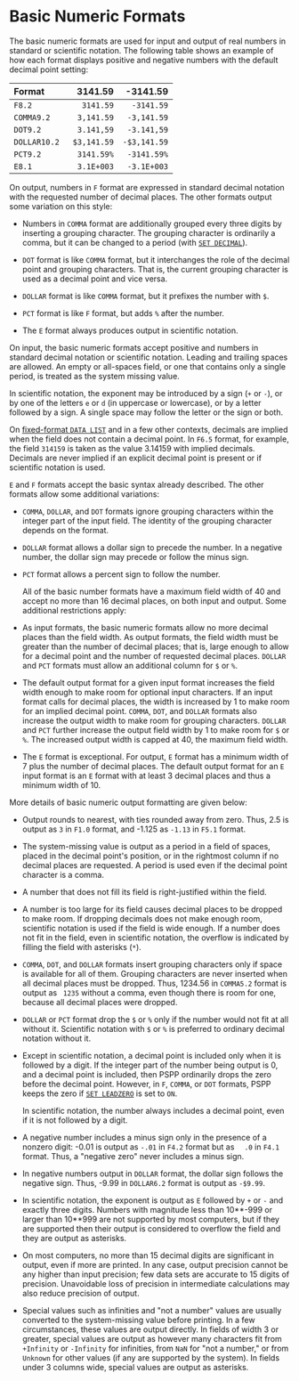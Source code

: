 # Basic Numeric Formats

The basic numeric formats are used for input and output of real numbers
in standard or scientific notation.  The following table shows an
example of how each format displays positive and negative numbers with
the default decimal point setting:

|Format         |3141.59        |-3141.59|
|:--------------|--------------:|---------:|
|`F8.2`         |` 3141.59`     |`-3141.59`|
|`COMMA9.2`     |` 3,141.59`    |`-3,141.59`|
|`DOT9.2`       |` 3.141,59`    |`-3.141,59`|
|`DOLLAR10.2`   |` $3,141.59`   |`-$3,141.59`|
|`PCT9.2`       |` 3141.59%`    |`-3141.59%`|
|`E8.1`         |` 3.1E+003`    |`-3.1E+003`|

   On output, numbers in `F` format are expressed in standard decimal
notation with the requested number of decimal places.  The other formats
output some variation on this style:

   - Numbers in `COMMA` format are additionally grouped every three digits
     by inserting a grouping character.  The grouping character is
     ordinarily a comma, but it can be changed to a period (with [`SET
     DECIMAL`](../../../commands/set.md#decimal)).

   - `DOT` format is like `COMMA` format, but it interchanges the role of
     the decimal point and grouping characters.  That is, the current
     grouping character is used as a decimal point and vice versa.

   - `DOLLAR` format is like `COMMA` format, but it prefixes the number with
     `$`.

   - `PCT` format is like `F` format, but adds `%` after the number.

   - The `E` format always produces output in scientific notation.

   On input, the basic numeric formats accept positive and numbers in
standard decimal notation or scientific notation.  Leading and trailing
spaces are allowed.  An empty or all-spaces field, or one that contains
only a single period, is treated as the system missing value.

   In scientific notation, the exponent may be introduced by a sign (`+`
or `-`), or by one of the letters `e` or `d` (in uppercase or
lowercase), or by a letter followed by a sign.  A single space may
follow the letter or the sign or both.

   On [fixed-format `DATA
LIST`](../../../commands/data-list.md#data-list-fixed) and in
a few other contexts, decimals are implied when the field does not
contain a decimal point.  In `F6.5` format, for example, the field
`314159` is taken as the value 3.14159 with implied decimals.
Decimals are never implied if an explicit decimal point is present or
if scientific notation is used.

   `E` and `F` formats accept the basic syntax already described.  The other
formats allow some additional variations:

- `COMMA`, `DOLLAR`, and `DOT` formats ignore grouping characters within
  the integer part of the input field.  The identity of the grouping
  character depends on the format.

- `DOLLAR` format allows a dollar sign to precede the number.  In a
  negative number, the dollar sign may precede or follow the minus
  sign.

- `PCT` format allows a percent sign to follow the number.

   All of the basic number formats have a maximum field width of 40 and
accept no more than 16 decimal places, on both input and output.  Some
additional restrictions apply:

- As input formats, the basic numeric formats allow no more decimal
  places than the field width.  As output formats, the field width
  must be greater than the number of decimal places; that is, large
  enough to allow for a decimal point and the number of requested
  decimal places.  `DOLLAR` and `PCT` formats must allow an additional
  column for `$` or `%`.

- The default output format for a given input format increases the
  field width enough to make room for optional input characters.  If
  an input format calls for decimal places, the width is increased by
  1 to make room for an implied decimal point.  `COMMA`, `DOT`, and
  `DOLLAR` formats also increase the output width to make room for
  grouping characters.  `DOLLAR` and `PCT` further increase the output
  field width by 1 to make room for `$` or `%`.  The increased output
  width is capped at 40, the maximum field width.

- The `E` format is exceptional.  For output, `E` format has a minimum
  width of 7 plus the number of decimal places.  The default output
  format for an `E` input format is an `E` format with at least 3 decimal
  places and thus a minimum width of 10.

More details of basic numeric output formatting are given below:

- Output rounds to nearest, with ties rounded away from zero.  Thus,
  2.5 is output as `3` in `F1.0` format, and -1.125 as `-1.13` in `F5.1`
  format.

- The system-missing value is output as a period in a field of
  spaces, placed in the decimal point's position, or in the rightmost
  column if no decimal places are requested.  A period is used even
  if the decimal point character is a comma.

- A number that does not fill its field is right-justified within the
  field.

- A number is too large for its field causes decimal places to be
  dropped to make room.  If dropping decimals does not make enough
  room, scientific notation is used if the field is wide enough.  If
  a number does not fit in the field, even in scientific notation,
  the overflow is indicated by filling the field with asterisks
  (`*`).

- `COMMA`, `DOT`, and `DOLLAR` formats insert grouping characters only if
  space is available for all of them.  Grouping characters are never
  inserted when all decimal places must be dropped.  Thus, 1234.56 in
  `COMMA5.2` format is output as ` 1235` without a comma, even though
  there is room for one, because all decimal places were dropped.

- `DOLLAR` or `PCT` format drop the `$` or `%` only if the number would
  not fit at all without it.  Scientific notation with `$` or `%` is
  preferred to ordinary decimal notation without it.

- Except in scientific notation, a decimal point is included only when
  it is followed by a digit.  If the integer part of the number being
  output is 0, and a decimal point is included, then PSPP ordinarily
  drops the zero before the decimal point.  However, in `F`, `COMMA`,
  or `DOT` formats, PSPP keeps the zero if [`SET
  LEADZERO`](../../../commands/set.md#leadzero) is set to
  `ON`.

  In scientific notation, the number always includes a decimal point,
  even if it is not followed by a digit.

- A negative number includes a minus sign only in the presence of a
  nonzero digit: -0.01 is output as `-.01` in `F4.2` format but as
  `  .0` in `F4.1` format.  Thus, a "negative zero" never includes a
  minus sign.

- In negative numbers output in `DOLLAR` format, the dollar sign
  follows the negative sign.  Thus, -9.99 in `DOLLAR6.2` format is
  output as `-$9.99`.

- In scientific notation, the exponent is output as `E` followed by
  `+` or `-` and exactly three digits.  Numbers with magnitude less
  than 10**-999 or larger than 10**999 are not supported by most
  computers, but if they are supported then their output is
  considered to overflow the field and they are output as asterisks.

- On most computers, no more than 15 decimal digits are significant
  in output, even if more are printed.  In any case, output precision
  cannot be any higher than input precision; few data sets are
  accurate to 15 digits of precision.  Unavoidable loss of precision
  in intermediate calculations may also reduce precision of output.

- Special values such as infinities and "not a number" values are
  usually converted to the system-missing value before printing.  In
  a few circumstances, these values are output directly.  In fields
  of width 3 or greater, special values are output as however many
  characters fit from `+Infinity` or `-Infinity` for infinities, from
  `NaN` for "not a number," or from `Unknown` for other values (if
  any are supported by the system).  In fields under 3 columns wide,
  special values are output as asterisks.

